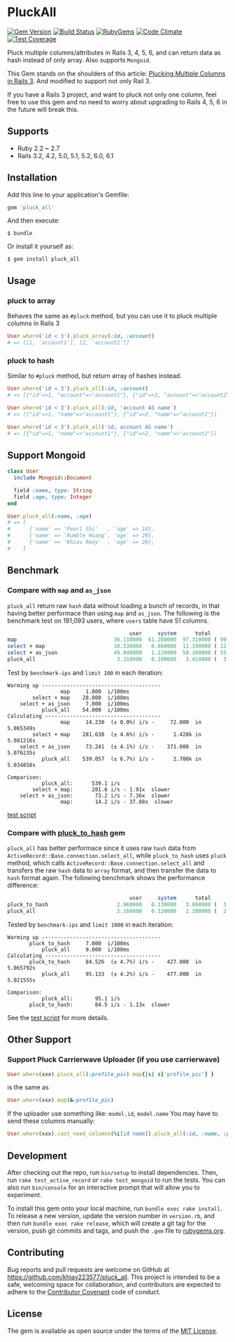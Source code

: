 # PluckAll

[![Gem Version](https://img.shields.io/gem/v/pluck_all.svg?style=flat)](http://rubygems.org/gems/pluck_all)
[![Build Status](https://github.com/khiav223577/pluck_all/workflows/Ruby/badge.svg)](https://github.com/khiav223577/pluck_all/actions)
[![RubyGems](http://img.shields.io/gem/dt/pluck_all.svg?style=flat)](http://rubygems.org/gems/pluck_all)
[![Code Climate](https://codeclimate.com/github/khiav223577/pluck_all/badges/gpa.svg)](https://codeclimate.com/github/khiav223577/pluck_all)
[![Test Coverage](https://codeclimate.com/github/khiav223577/pluck_all/badges/coverage.svg)](https://codeclimate.com/github/khiav223577/pluck_all/coverage)

Pluck multiple columns/attributes in Rails 3, 4, 5, 6, and can return data as hash instead of only array. Also supports `Mongoid`.

This Gem stands on the shoulders of this article: [Plucking Multiple Columns in Rails 3](https://meltingice.dev/2013/06/11/pluck-multiple-columns-rails/).
And modified to support not only Rail 3.

If you have a Rails 3 project, and want to pluck not only one column,
feel free to use this gem and no need to worry about upgrading to Rails 4, 5, 6 in the future will break this.

## Supports
- Ruby 2.2 ~ 2.7
- Rails 3.2, 4.2, 5.0, 5.1, 5.2, 6.0, 6.1

## Installation

Add this line to your application's Gemfile:

```ruby
gem 'pluck_all'
```

And then execute:

    $ bundle

Or install it yourself as:

    $ gem install pluck_all

## Usage

### pluck to array

Behaves the same as `#pluck` method, but you can use it to pluck multiple columns in Rails 3

```rb
User.where('id < 3').pluck_array(:id, :account)
# => [[1, 'account1'], [2, 'account2']]
```

### pluck to hash

Similar to `#pluck` method, but return array of hashes instead.

```rb
User.where('id < 3').pluck_all(:id, :account)
# => [{"id"=>1, "account"=>"account1"}, {"id"=>2, "account"=>"account2"}]

User.where('id < 3').pluck_all(:id, 'account AS name')
# => [{"id"=>1, "name"=>"account1"}, {"id"=>2, "name"=>"account2"}]

User.where('id < 3').pluck_all('id, account AS name')
# => [{"id"=>1, "name"=>"account1"}, {"id"=>2, "name"=>"account2"}]
```

## Support Mongoid
```rb
class User
  include Mongoid::Document

  field :name, type: String
  field :age, type: Integer
end

User.pluck_all(:name, :age)
# => [
#      {'name' => 'Pearl Shi'   , 'age' => 18},
#      {'name' => 'Rumble Huang', 'age' => 20},
#      {'name' => 'Khiav Reoy'  , 'age' => 20},
#    ]
```


## Benchmark
### Compare with `map` and `as_json`

`pluck_all` return raw `hash` data without loading a bunch of records, in that having better performace than using `map` and `as_json`. The following is the benchmark test on 191,093 users, where `users` table have 51 columns.

```rb
                                       user     system      total        real
map                               36.110000  61.200000  97.310000 ( 99.535375)
select + map                      10.530000   0.660000  11.190000 ( 12.550974)
select + as_json                  49.040000   1.120000  50.160000 ( 55.417534)
pluck_all                          3.310000   0.100000   3.410000 (  3.527775)
```
Test by `benchmark-ips` and `limit 100` in each iteration:
```
Warming up --------------------------------------
                 map     1.000  i/100ms
        select + map    28.000  i/100ms
    select + as_json     7.000  i/100ms
           pluck_all    54.000  i/100ms
Calculating -------------------------------------
                 map     14.230  (± 0.0%) i/s -     72.000  in   5.065349s
        select + map    281.638  (± 4.6%) i/s -      1.428k in   5.081216s
    select + as_json     73.241  (± 4.1%) i/s -    371.000  in   5.076235s
           pluck_all    539.057  (± 6.7%) i/s -      2.700k in   5.034858s

Comparison:
           pluck_all:      539.1 i/s
        select + map:      281.6 i/s - 1.91x  slower
    select + as_json:       73.2 i/s - 7.36x  slower
                 map:       14.2 i/s - 37.88x  slower
```
[test script](https://github.com/khiav223577/pluck_all/issues/18)

### Compare with [pluck_to_hash](https://github.com/girishso/pluck_to_hash) gem

`pluck_all` has better performace since it uses raw `hash` data from `ActiveRecord::Base.connection.select_all`, while `pluck_to_hash` uses `pluck` method, which calls `ActiveRecord::Base.connection.select_all` and transfers the raw `hash` data to `array` format, and then transfer the data to `hash` format again. The following benchmark shows the performance difference:

```rb
                                       user     system      total        real
pluck_to_hash                      2.960000   0.130000   3.090000 (  3.421640)
pluck_all                          2.160000   0.120000   2.280000 (  2.605118)
```
Tested by `benchmark-ips` and `limit 1000` in each iteration:
```
Warming up --------------------------------------
       pluck_to_hash     7.000  i/100ms
           pluck_all     9.000  i/100ms
Calculating -------------------------------------
       pluck_to_hash     84.526  (± 4.7%) i/s -    427.000  in   5.065792s
           pluck_all     95.133  (± 4.2%) i/s -    477.000  in   5.021555s

Comparison:
           pluck_all:       95.1 i/s
       pluck_to_hash:       84.5 i/s - 1.13x  slower
```
See the [test script](https://github.com/khiav223577/pluck_all/issues/18#issuecomment-325407080) for more details.

## Other Support
### Support Pluck Carrierwave Uploader (if you use carrierwave)
```rb
User.where(xxx).pluck_all(:profile_pic).map{|s| s['profile_pic'] }
```
is the same as
```rb
User.where(xxx).map(&:profile_pic)
```
If the uploader use something like: `model.id`, `model.name`
You may have to send these columns manually:
```rb
User.where(xxx).cast_need_columns(%i[id name]).pluck_all(:id, :name, :profile_pic).map{|s| s['profile_pic'] }
```

## Development

After checking out the repo, run `bin/setup` to install dependencies. Then, run `rake test_active_record` or `rake test_mongoid` to run the tests. You can also run `bin/console` for an interactive prompt that will allow you to experiment.

To install this gem onto your local machine, run `bundle exec rake install`. To release a new version, update the version number in `version.rb`, and then run `bundle exec rake release`, which will create a git tag for the version, push git commits and tags, and push the `.gem` file to [rubygems.org](https://rubygems.org).

## Contributing

Bug reports and pull requests are welcome on GitHub at https://github.com/khiav223577/pluck_all. This project is intended to be a safe, welcoming space for collaboration, and contributors are expected to adhere to the [Contributor Covenant](http://contributor-covenant.org) code of conduct.


## License

The gem is available as open source under the terms of the [MIT License](http://opensource.org/licenses/MIT).

